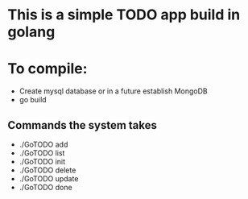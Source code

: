 # This is a simple TODO app build in golang

# To compile:
- Create mysql database or in a future establish MongoDB
- go build

## Commands the system takes

* ./GoTODO add
* ./GoTODO list
* ./GoTODO init
* ./GoTODO delete
* ./GoTODO update
* ./GoTODO done
